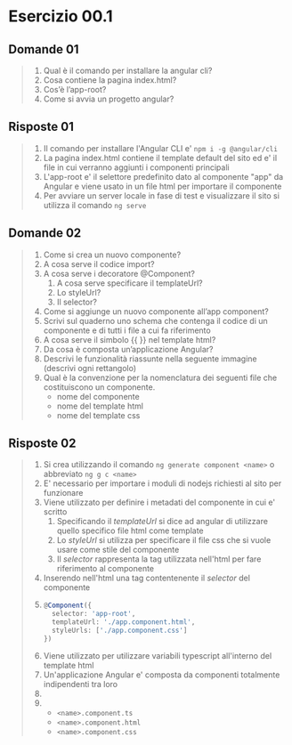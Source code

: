 # Esercizio 00.1

## Domande 01

> 1. Qual è il comando per installare la angular cli?
> 2. Cosa contiene la pagina index.html?
> 3. Cos’è l’app-root?
> 4. Come si avvia un progetto angular?
## Risposte 01

> 1. Il comando per installare l'Angular CLI e' `npm i -g @angular/cli`
> 2. La pagina index.html contiene il template default del sito ed e' il file in cui verranno aggiunti i componenti principali
> 3. L'app-root e' il selettore predefinito dato al componente "app" da Angular e viene usato in un file html per importare il componente
> 4. Per avviare un server locale in fase di test e visualizzare il sito si utilizza il comando `ng serve`

## Domande 02

> 1. Come si crea un nuovo componente?
> 2. A cosa serve il codice import?
> 3. A cosa serve i decoratore @Component?
>     1. A cosa serve specificare il templateUrl?
>     2. Lo styleUrl?
>     3. Il selector?
> 4. Come si aggiunge un nuovo componente all’app component?
> 5. Scrivi sul quaderno uno schema che contenga il codice di un componente  e di tutti i file a cui fa riferimento
> 6. A cosa serve il simbolo {{ }} nel template html?
> 7. Da cosa è composta un’applicazione Angular?
> 8. Descrivi le funzionalità riassunte nella seguente immagine (descrivi ogni rettangolo)
> 9. Qual è la convenzione per la nomenclatura dei seguenti file che costituiscono un componente.
>     - nome del componente
>     - nome del template html
>     - nome del template css

## Risposte 02

> 1. Si crea utilizzando il comando `ng generate component <name>` o abbreviato `ng g c <name>`
> 2. E' necessario per importare i moduli di nodejs richiesti al sito per funzionare
> 3. Viene utilizzato per definire i metadati del componente in cui e' scritto
>     1. Specificando il *templateUrl* si dice ad angular di utilizzare quello specifico file html come template
>     2. Lo *styleUrl* si utilizza per specificare il file css che si vuole usare come stile del componente
>    3. Il *selector* rappresenta la tag utilizzata nell'html per fare riferimento al componente
> 4. Inserendo nell'html una tag contentenente il *selector* del componente
> 5.  ```ts
>     @Component({
>       selector: 'app-root',
>       templateUrl: './app.component.html',
>       styleUrls: ['./app.component.css']
>     }) 
>     ```
> 6. Viene utilizzato per utilizzare variabili typescript all'interno del template html
> 7. Un'applicazione Angular e' composta da componenti totalmente indipendenti tra loro
> 8. 
> 9.  - `<name>.component.ts`
>     - `<name>.component.html`
>     - `<name>.component.css`